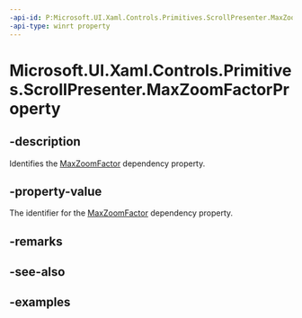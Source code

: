 ```yaml
---
-api-id: P:Microsoft.UI.Xaml.Controls.Primitives.ScrollPresenter.MaxZoomFactorProperty
-api-type: winrt property
---
```


# Microsoft.UI.Xaml.Controls.Primitives.ScrollPresenter.MaxZoomFactorProperty

<!--
public static Microsoft.UI.Xaml.DependencyProperty MaxZoomFactorProperty { get; }
-->


## -description

Identifies the [MaxZoomFactor](scrollpresenter_maxzoomfactor.md) dependency property.

## -property-value

The identifier for the [MaxZoomFactor](scrollpresenter_maxzoomfactor.md) dependency property.

## -remarks

## -see-also

## -examples


